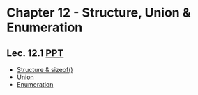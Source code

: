 # Chapter 12 - Structure, Union & Enumeration

## Lec. 12.1 [PPT](https://drive.google.com/file/d/1z3CYC0slbFyW15sDD5EKYNDm73jl8UBH/view?usp=sharing)
- [Structure & sizeof()](https://medium.com/@milankathiriya/structure-union-and-enumeration-in-c-language-d5f0d769049a)
- [Union](https://medium.com/@milankathiriya/structure-union-and-enumeration-in-c-language-d5f0d769049a#:~:text=as%20an%20output.-,Union,-A%20union%20is)
- [Enumeration](https://medium.com/@milankathiriya/structure-union-and-enumeration-in-c-language-d5f0d769049a#:~:text=between%20Structure%20%26%20Union-,Enumeration,-Enumeration%20(enum)%20is)

